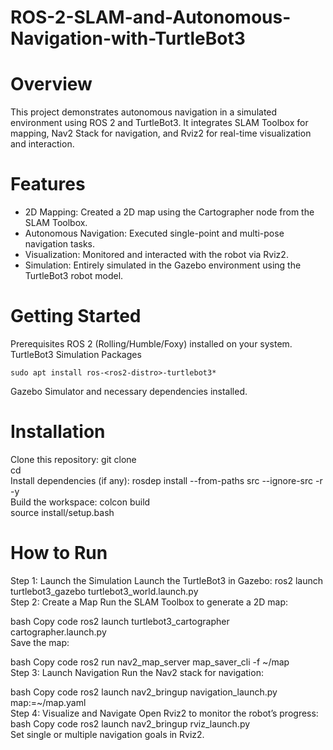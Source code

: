 # ROS-2-SLAM-and-Autonomous-Navigation-with-TurtleBot3

# Overview

This project demonstrates autonomous navigation in a simulated environment using ROS 2 and TurtleBot3. It integrates SLAM Toolbox for mapping, Nav2 Stack for navigation, and Rviz2 for real-time visualization and interaction.

# Features

* 2D Mapping: Created a 2D map using the Cartographer node from the SLAM Toolbox.
* Autonomous Navigation: Executed single-point and multi-pose navigation tasks.
* Visualization: Monitored and interacted with the robot via Rviz2.
* Simulation: Entirely simulated in the Gazebo environment using the TurtleBot3 robot model.


# Getting Started
Prerequisites
    ROS 2 (Rolling/Humble/Foxy) installed on your system.
    TurtleBot3 Simulation Packages

    
    sudo apt install ros-<ros2-distro>-turtlebot3*  
    
Gazebo Simulator and necessary dependencies installed.

# Installation
Clone this repository:
    git clone <your-repo-link>  
    cd <repo-name>  
Install dependencies (if any):
    rosdep install --from-paths src --ignore-src -r -y  
    Build the workspace:
    colcon build  
    source install/setup.bash  
 
# How to Run
Step 1: Launch the Simulation
Launch the TurtleBot3 in Gazebo:
    ros2 launch turtlebot3_gazebo turtlebot3_world.launch.py  
Step 2: Create a Map
Run the SLAM Toolbox to generate a 2D map:

bash
Copy code
ros2 launch turtlebot3_cartographer cartographer.launch.py  
Save the map:

bash
Copy code
ros2 run nav2_map_server map_saver_cli -f ~/map  
Step 3: Launch Navigation
Run the Nav2 stack for navigation:

bash
Copy code
ros2 launch nav2_bringup navigation_launch.py map:=~/map.yaml  
Step 4: Visualize and Navigate
Open Rviz2 to monitor the robot’s progress:
bash
Copy code
ros2 launch nav2_bringup rviz_launch.py  
Set single or multiple navigation goals in Rviz2.

